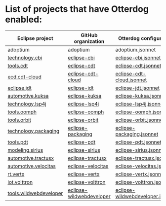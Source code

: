 <!---
File generated by "build_page.yml", DO NOT EDIT.
-->
# List of projects that have Otterdog enabled:

| Eclipse project | GitHub organization | Otterdog configuration |
| --------------- | ------------------- | ---------------------- |
| [adoptium](https://projects.eclipse.org/projects/adoptium) | [adoptium](https://github.com/adoptium) | [adoptium.jsonnet](https://github.com/adoptium/.eclipsefdn/blob/main/otterdog/adoptium.jsonnet) |
| [technology.cbi](https://projects.eclipse.org/projects/technology.cbi) | [eclipse-cbi](https://github.com/eclipse-cbi) | [eclipse-cbi.jsonnet](https://github.com/eclipse-cbi/.eclipsefdn/blob/main/otterdog/eclipse-cbi.jsonnet) |
| [tools.cdt](https://projects.eclipse.org/projects/tools.cdt) | [eclipse-cdt](https://github.com/eclipse-cdt) | [eclipse-cdt.jsonnet](https://github.com/eclipse-cdt/.eclipsefdn/blob/main/otterdog/eclipse-cdt.jsonnet) |
| [ecd.cdt-cloud](https://projects.eclipse.org/projects/ecd.cdt-cloud) | [eclipse-cdt-cloud](https://github.com/eclipse-cdt-cloud) | [eclipse-cdt-cloud.jsonnet](https://github.com/eclipse-cdt-cloud/.eclipsefdn/blob/main/otterdog/eclipse-cdt-cloud.jsonnet) |
| [eclipse.jdt](https://projects.eclipse.org/projects/eclipse.jdt) | [eclipse-jdt](https://github.com/eclipse-jdt) | [eclipse-jdt.jsonnet](https://github.com/eclipse-jdt/.eclipsefdn/blob/main/otterdog/eclipse-jdt.jsonnet) |
| [automotive.kuksa](https://projects.eclipse.org/projects/automotive.kuksa) | [eclipse-kuksa](https://github.com/eclipse-kuksa) | [eclipse-kuksa.jsonnet](https://github.com/eclipse-kuksa/.eclipsefdn/blob/main/otterdog/eclipse-kuksa.jsonnet) |
| [technology.lsp4j](https://projects.eclipse.org/projects/technology.lsp4j) | [eclipse-lsp4j](https://github.com/eclipse-lsp4j) | [eclipse-lsp4j.jsonnet](https://github.com/eclipse-lsp4j/.eclipsefdn/blob/main/otterdog/eclipse-lsp4j.jsonnet) |
| [tools.oomph](https://projects.eclipse.org/projects/tools.oomph) | [eclipse-oomph](https://github.com/eclipse-oomph) | [eclipse-oomph.jsonnet](https://github.com/eclipse-oomph/.eclipsefdn/blob/main/otterdog/eclipse-oomph.jsonnet) |
| [tools.orbit](https://projects.eclipse.org/projects/tools.orbit) | [eclipse-orbit](https://github.com/eclipse-orbit) | [eclipse-orbit.jsonnet](https://github.com/eclipse-orbit/.eclipsefdn/blob/main/otterdog/eclipse-orbit.jsonnet) |
| [technology.packaging](https://projects.eclipse.org/projects/technology.packaging) | [eclipse-packaging](https://github.com/eclipse-packaging) | [eclipse-packaging.jsonnet](https://github.com/eclipse-packaging/.eclipsefdn/blob/main/otterdog/eclipse-packaging.jsonnet) |
| [tools.pdt](https://projects.eclipse.org/projects/tools.pdt) | [eclipse-pdt](https://github.com/eclipse-pdt) | [eclipse-pdt.jsonnet](https://github.com/eclipse-pdt/.eclipsefdn/blob/main/otterdog/eclipse-pdt.jsonnet) |
| [modeling.sirius](https://projects.eclipse.org/projects/modeling.sirius) | [eclipse-sirius](https://github.com/eclipse-sirius) | [eclipse-sirius.jsonnet](https://github.com/eclipse-sirius/.eclipsefdn/blob/main/otterdog/eclipse-sirius.jsonnet) |
| [automotive.tractusx](https://projects.eclipse.org/projects/automotive.tractusx) | [eclipse-tractusx](https://github.com/eclipse-tractusx) | [eclipse-tractusx.jsonnet](https://github.com/eclipse-tractusx/.eclipsefdn/blob/main/otterdog/eclipse-tractusx.jsonnet) |
| [automotive.velocitas](https://projects.eclipse.org/projects/automotive.velocitas) | [eclipse-velocitas](https://github.com/eclipse-velocitas) | [eclipse-velocitas.jsonnet](https://github.com/eclipse-velocitas/.eclipsefdn/blob/main/otterdog/eclipse-velocitas.jsonnet) |
| [rt.vertx](https://projects.eclipse.org/projects/rt.vertx) | [eclipse-vertx](https://github.com/eclipse-vertx) | [eclipse-vertx.jsonnet](https://github.com/eclipse-vertx/.eclipsefdn/blob/main/otterdog/eclipse-vertx.jsonnet) |
| [iot.volttron](https://projects.eclipse.org/projects/iot.volttron) | [eclipse-volttron](https://github.com/eclipse-volttron) | [eclipse-volttron.jsonnet](https://github.com/eclipse-volttron/.eclipsefdn/blob/main/otterdog/eclipse-volttron.jsonnet) |
| [tools.wildwebdeveloper](https://projects.eclipse.org/projects/tools.wildwebdeveloper) | [eclipse-wildwebdeveloper](https://github.com/eclipse-wildwebdeveloper) | [eclipse-wildwebdeveloper.jsonnet](https://github.com/eclipse-wildwebdeveloper/.eclipsefdn/blob/main/otterdog/eclipse-wildwebdeveloper.jsonnet) |
